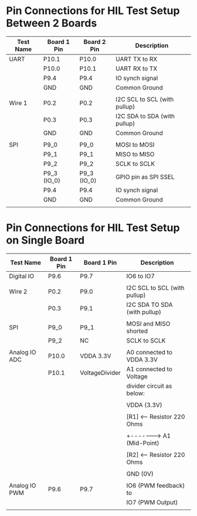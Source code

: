 # Pin Connections for HIL Test Setup Between 2 Boards

| Test Name     | Board 1 Pin   | Board 2 Pin   | Description                    |
|---------------|---------------|---------------|--------------------------------|
| UART          | P10.1         | P10.0         | UART TX to RX                  |
|               | P10.0         | P10.1         | UART RX to TX                  |
|               | P9.4          | P9.4          | IO synch signal                |
|               | GND           | GND           | Common Ground                  |
|               |               |               |                                |
| Wire 1        | P0.2          | P0.2          | I2C SCL to SCL (with pullup)   |
|               | P0.3          | P0.3          | I2C SDA to SDA (with pullup)   |
|               | GND           | GND           | Common Ground                  |
|               |               |               |                                |
| SPI           | P9_0          | P9_0          | MOSI to MOSI                   |
|               | P9_1          | P9_1          | MISO to MISO                   |
|               | P9_2          | P9_2          | SCLK to SCLK                   |
|               | P9_3 (IO_0)   | P9_3 (IO_0)   | GPIO pin as SPI SSEL           |
|               | P9.4          | P9.4          | IO synch signal                |
|               | GND           | GND           | Common Ground                  |
|               |               |               |                                |

# Pin Connections for HIL Test Setup on Single Board

| Test Name     | Board 1 Pin   | Board 1 Pin    | Description                    |
|---------------|---------------|----------------|--------------------------------|
| Digital IO    | P9.6          | P9.7           | IO6 to IO7                     |
|               |               |                |                                |
| Wire 2        | P0.2          | P9.0           | I2C SCL to SCL (with pullup)   |
|               | P0.3          | P9.1           | I2C SDA TO SDA (with pullup)   |
|               |               |                |                                |
| SPI           | P9_0          | P9_1           | MOSI and MISO shorted          |
|               | P9_2          | NC             | SCLK to SCLK                   |
|               |               |                |                                |
| Analog IO ADC | P10.0         | VDDA 3.3V      | A0 connected to VDDA 3.3V      |
|               | P10.1         | VoltageDivider | A1 connected to Voltage        |
|               |               |                | divider circuit as below:      |
|               |               |                |                                |
|               |               |                |  VDDA (3.3V)                   |
|               |               |                |   |                            |
|               |               |                |  [R1]   <-- Resistor 220 Ohms  |
|               |               |                |   |                            |
|               |               |                |   +-------> A1 (Mid-Point)     |
|               |               |                |   |                            |
|               |               |                |  [R2]   <-- Resistor 220 Ohms  |
|               |               |                |   |                            |
|               |               |                |  GND (0V)                      |
|               |               |                |                                |
| Analog IO PWM | P9.6          | P9.7           | IO6 (PWM feedback) to          |
|               |               |                |       IO7 (PWM Output)         |
|               |               |                |                                |

